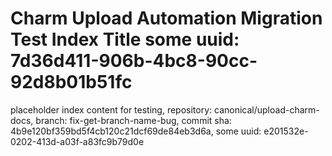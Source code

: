 # Charm Upload Automation Migration Test Index Title some uuid: 7d36d411-906b-4bc8-90cc-92d8b01b51fc
 placeholder index content for testing,  repository: canonical/upload-charm-docs,  branch: fix-get-branch-name-bug,  commit sha: 4b9e120bf359bd5f4cb120c21dcf69de84eb3d6a,  some uuid: e201532e-0202-413d-a03f-a83fc9b79d0e

